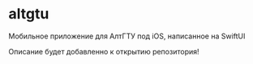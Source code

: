 # altgtu
Мобильное приложение для АлтГТУ под iOS, написанное на SwiftUI

Описание будет добавленно к открытию репозитория!
